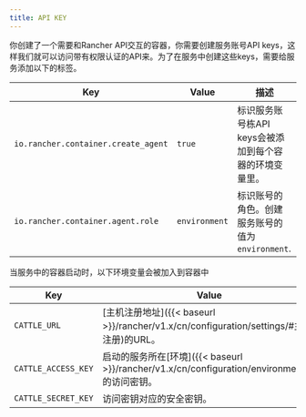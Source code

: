 ```yaml
---
title: API KEY
---
```


你创建了一个需要和Rancher API交互的容器，你需要创建服务账号API keys，这样我们就可以访问带有权限认证的API来。为了在服务中创建这些keys，需要给服务添加以下的标签。

Key | Value |描述
----|-----|---
`io.rancher.container.create_agent` | `true` | 标识服务账号栋API keys会被添加到每个容器的环境变量里。
`io.rancher.container.agent.role` | `environment` | 标识账号的角色。创建服务账号的值为`environment`.

当服务中的容器启动时，以下环境变量会被加入到容器中

Key| Value
---|---
`CATTLE_URL` | [主机注册地址]({{< baseurl >}}/rancher/v1.x/cn/configuration/settings/#主机注册)的URL。
`CATTLE_ACCESS_KEY` | 启动的服务所在[环境]({{< baseurl >}}/rancher/v1.x/cn/configuration/environments/)的访问密钥。
`CATTLE_SECRET_KEY` | 访问密钥对应的安全密钥。
